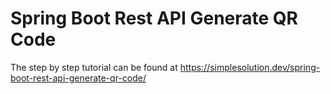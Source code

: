 # Spring Boot Rest API Generate QR Code

The step by step tutorial can be found at https://simplesolution.dev/spring-boot-rest-api-generate-qr-code/ 
